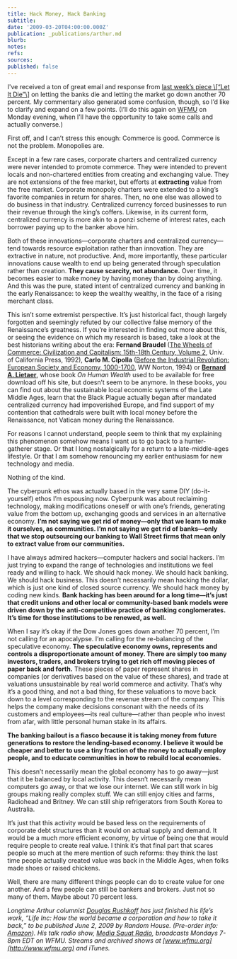 ```yaml
---
title: Hack Money, Hack Banking
subtitle: 
date: '2009-03-20T04:00:00.000Z'
publication: _publications/arthur.md
blurb: 
notes: 
refs: 
sources: 
published: false
---
```

I've received a ton of great email and response from [last week’s piece \\[“Let It Die”\\]](http://bit.ly/14lo7S) on letting the banks die and letting the market go down another 70 percent. My commentary also generated some confusion, though, so I’d like to clarify and expand on a few points. (I’ll do this again on [WFMU](http://www.wfmu.org/schedule#RK) on Monday evening, when I’ll have the opportunity to take some calls and actually converse.)

First off, and I can’t stress this enough: Commerce is good. Commerce is not the problem. Monopolies are.

Except in a few rare cases, corporate charters and centralized currency were never intended to promote commerce. They were intended to prevent locals and non-chartered entities from creating and exchanging value. They are not extensions of the free market, but efforts at **extracting** value from the free market. Corporate monopoly charters were extended to a king’s favorite companies in return for shares. Then, no one else was allowed to do business in that industry. Centralized currency forced businesses to run their revenue through the king’s coffers. Likewise, in its current form, centralized currency is more akin to a ponzi scheme of interest rates, each borrower paying up to the banker above him.

Both of these innovations—corporate charters and centralized currency—tend towards resource exploitation rather than innovation. They are extractive in nature, not productive. And, more importantly, these particular innovations cause wealth to end up being generated through speculation rather than creation. **They cause scarcity, not abundance.** Over time, it becomes easier to make money by having money than by doing anything. And this was the pure, stated intent of centralized currency and banking in the early Renaissance: to keep the wealthy wealthy, in the face of a rising merchant class.

This isn’t some extremist perspective. It’s just historical fact, though largely forgotten and seemingly refuted by our collective false memory of the Renaissance’s greatness. If you’re interested in finding out more about this, or seeing the evidence on which my research is based, take a look at the best historians writing about the era: **Fernand Braudel** ([The Wheels of Commerce: Civilization and Capitalism: 15th-18th Century, Volume 2](http://www.amazon.com/gp/product/0520081153?ie=UTF8&tag=barbelith&linkCode=as2&camp=1789&creative=390957&creativeASIN=0520081153), Univ. of California Press, 1992), **Carlo M. Cipolla** ([Before the Industrial Revolution: European Society and Economy, 1000-1700](http://www.amazon.com/gp/product/0393311988?ie=UTF8&tag=barbelith&linkCode=as2&camp=1789&creative=390957&creativeASIN=0393311988), WW Norton, 1994) or **[Bernard A. Lietaer](http://www.lietaer.com/)**, whose book *On Human Wealth* used to be available for free download off his site, but doesn’t seem to be anymore. In these books, you can find out about the sustainable local economic systems of the Late Middle Ages, learn that the Black Plague actually began after mandated centralized currency had impoverished Europe, and find support of my contention that cathedrals were built with local money before the Renaissance, not Vatican money during the Renaissance.

For reasons I cannot understand, people seem to think that my explaining this phenomenon somehow means I want us to go back to a hunter-gatherer stage. Or that I long nostalgically for a return to a late-middle-ages lifestyle. Or that I am somehow renouncing my earlier enthusiasm for new technology and media.

Nothing of the kind.

The cyberpunk ethos was actually based in the very same DIY (do-it-yourself) ethos I’m espousing now. Cyberpunk was about reclaiming technology, making modifications oneself or with one’s friends, generating value from the bottom up, exchanging goods and services in an alternative economy. **I’m not saying we get rid of money—only that we learn to make it ourselves, as communities. I’m not saying we get rid of banks—only that we stop outsourcing our banking to Wall Street firms that mean only to extract value from our communities.**

I have always admired hackers—computer hackers and social hackers. I’m just trying to expand the range of technologies and institutions we feel ready and willing to hack. We should hack money. We should hack banking. We should hack business. This doesn’t necessarily mean hacking the dollar, which is just one kind of closed source currency. We should hack money by coding new kinds. **Bank hacking has been around for a long time—it’s just that credit unions and other local or community-based bank models were driven down by the anti-competitive practice of banking conglomerates. It’s time for those institutions to be renewed, as well.**

When I say it’s okay if the Dow Jones goes down another 70 percent, I’m not calling for an apocalypse. I’m calling for the re-balancing of the speculative economy. **The speculative economy owns, represents and controls a disproportionate amount of money. There are simply too many investors, traders, and brokers trying to get rich off moving pieces of paper back and forth.** These pieces of paper represent shares in companies (or derivatives based on the value of these shares), and trade at valuations unsustainable by real world commerce and activity. That’s why it’s a good thing, and not a bad thing, for these valuations to move back down to a level corresponding to the revenue stream of the company. This helps the company make decisions consonant with the needs of its customers and employees—its real culture—rather than people who invest from afar, with little personal human stake in its affairs.

**The banking bailout is a fiasco because it is taking money from future generations to restore the lending-based economy. I believe it would be cheaper and better to use a tiny fraction of the money to actually employ people, and to educate communities in how to rebuild local economies.**

This doesn’t necessarily mean the global economy has to go away—just that it be balanced by local activity. This doesn’t necessarily mean computers go away, or that we lose our internet. We can still work in big groups making really complex stuff. We can still enjoy cities and farms, Radiohead and Britney. We can still ship refrigerators from South Korea to Australia.

It’s just that this activity would be based less on the requirements of corporate debt structures than it would on actual supply and demand. It would be a much more efficient economy, by virtue of being one that would require people to create real value. I think it’s that final part that scares people so much at the mere mention of such reforms: they think the last time people actually created value was back in the Middle Ages, when folks made shoes or raised chickens.

Well, there are many different things people can do to create value for one another. And a few people can still be bankers and brokers. Just not so many of them. Maybe about 70 percent less.

*Longtime Arthur columnist [Douglas Rushkoff](http://rushkoff.com/) has just finished his life’s work, “Life Inc: How the world became a corporation and how to take it back,” to be published June 2, 2009 by Random House. (Pre-order info: [Amazon](http://www.amazon.com/gp/product/1400066891?ie=UTF8&tag=barbelith&linkCode=as2&camp=1789&creative=390957&creativeASIN=1400066891)). His talk radio show, [Media Squat Radio](http://mediasquat.net/), broadcasts Mondays 7-8pm EDT on WFMU. Streams and archived shows at [www.wfmu.org](http://www.wfmu.org) and iTunes.*
